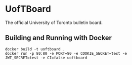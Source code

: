 # UofTBoard
The official University of Toronto bulletin board.

## Building and Running with Docker
```
docker build -t uoftboard .
docker run -p 80:80 -e PORT=80 -e COOKIE_SECRET=test -e JWT_SECRET=test -e CI=false uoftboard
```